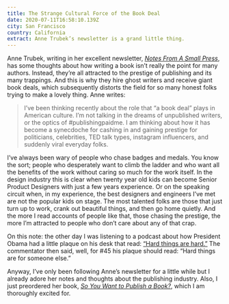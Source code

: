 ```yaml
---
title: The Strange Cultural Force of the Book Deal
date: 2020-07-11T16:58:10.139Z
city: San Francisco
country: California
extract: Anne Trubek’s newsletter is a grand little thing.
---
```

Anne Trubek, writing in her excellent newsletter, [_Notes From A Small Press_](https://notesfromasmallpress.substack.com/), has some thoughts about how writing a book isn’t really the point for many authors. Instead, they’re all attracted to the prestige of publishing and its many trappings. And this is why they hire ghost writers and receive giant book deals, which subsequently distorts the field for so many honest folks trying to make a lovely thing. Anne writes:

> I’ve been thinking recently about the role that “a book deal” plays in American culture. I’m not talking in the dreams of unpublished writers, or the optics of #publishingpaidme. I am thinking about how it has become a synecdoche for cashing in and gaining prestige for politicians, celebrities, TED talk types, instagram influencers, and suddenly viral everyday folks.

I’ve always been wary of people who chase badges and medals. You know the sort; people who desperately want to climb the ladder and who want all the benefits of the work without caring so much for the work itself. In the design industry this is clear when twenty year old kids can become Senior Product Designers with just a few years experience. Or on the speaking circuit when, in my experience, the best designers and engineers I’ve met are not the popular kids on stage. The most talented folks are those that just turn up to work, crank out beautiful things, and then go home quietly. And the more I read accounts of people like that, those chasing the prestige, the more I’m attracted to people who don’t care about any of that crap.

On this note: the other day I was listening to a podcast about how President Obama had a little plaque on his desk that read: [“Hard things are hard.”](https://www.instagram.com/p/BRCdveTlWQ3/?hl=en) The commentator then said, well, for #45 his plaque should read: “Hard things are for someone else.” 

Anyway, I’ve only been following Anne’s newsletter for a little while but I already adore her notes and thoughts about the publishing industry. Also, I just preordered her book, [_So You Want to Publish a Book?_](https://beltpublishing.com/collections/pre-order/products/so-you-want-to-publish-a-book), which I am thoroughly excited for.